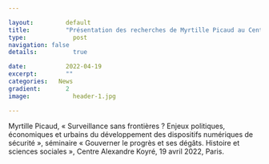 ```yaml
---

layout:			default
title:  		"Présentation des recherches de Myrtille Picaud au Centre Alexandre Koyré"
type:			  post
navigation: false
details:		  true

date:   		2022-04-19
excerpt: 		""
categories:   News
gradient: 		2
image: 			  header-1.jpg

---
```


Myrtille Picaud, « Surveillance sans frontières ? Enjeux politiques, économiques et urbains du développement des dispositifs numériques de sécurité », séminaire « Gouverner le progrès et ses dégâts. Histoire et sciences sociales », Centre Alexandre Koyré, 19 avril 2022, Paris. 
